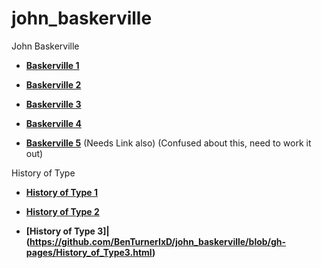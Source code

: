 # john_baskerville

John Baskerville

- **[Baskerville 1](https://github.com/BenTurnerIxD/john_baskerville/blob/gh-pages/baskerville1.html)**   

- **[Baskerville 2](https://github.com/BenTurnerIxD/john_baskerville/blob/gh-pages/baskerville2.html)**

- **[Baskerville 3](https://github.com/BenTurnerIxD/john_baskerville/blob/gh-pages/baskerville3.html)**

- **[Baskerville 4](https://github.com/BenTurnerIxD/john_baskerville/blob/gh-pages/baskerville4.html)**

- **[Baskerville 5](https://github.com/BenTurnerIxD/john_baskerville/blob/gh-pages/baskerville3.html)**
(Needs Link also) (Confused about this, need to work it out)




History of Type

- **[History of Type 1](https://github.com/BenTurnerIxD/john_baskerville/blob/gh-pages/History%20of%20Type.html)**  

- **[History of Type 2](https://github.com/BenTurnerIxD/john_baskerville/blob/gh-pages/History_of_Type2.html)**  

- **[History of Type 3]|(https://github.com/BenTurnerIxD/john_baskerville/blob/gh-pages/History_of_Type3.html)**
